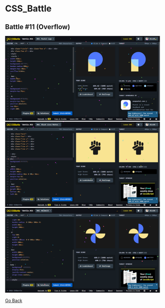 # CSS_Battle

## Battle #11   (Overflow)
![Alt text](Battle%2011%20%20%5B53%5D%20Pastel%20Logo/images/Pastel%20Logo.png)
![Alt text](Battle%2011%20%20%5B54%5D%20Black%20Lives%20Matter/images/Black%20Lives%20Matter.png)
![Alt text](Battle%2011%20%20%5B55%5D%20%20Windill/images/Windmill.png)

[Go Back](../README.md)